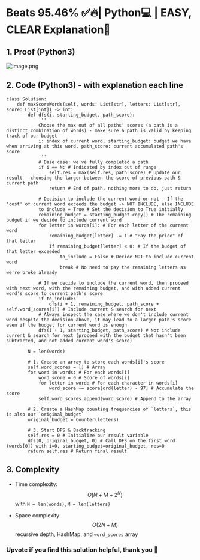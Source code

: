 # Beats 95.46% ✅🔥| Python💻 | EASY, CLEAR Explanation📒

## 1. Proof (Python3)
<!-- Describe your first thoughts on how to solve this problem. -->
![image.png](https://assets.leetcode.com/users/images/a555aa96-a18e-4330-9b1e-bc2a92722ab6_1716537603.7753105.png)

## 2. Code (Python3) - with explanation each line
```python3 []
class Solution:
    def maxScoreWords(self, words: List[str], letters: List[str], score: List[int]) -> int:        
        def dfs(i, starting_budget, path_score):
            '''
            Choose the max out of all paths' scores (a path is a distinct combination of words) - make sure a path is valid by keeping track of our budget
            i: index of current word, starting_budget: budget we have when arriving at this word, path_score: current accumulated path's score
            '''
            # Base case: we've fully completed a path
            if i == N: # Indicated by index out of range
                self.res = max(self.res, path_score) # Update our result - choosing the larger between the score of previous path & current path
                return # End of path, nothing more to do, just return
            
            # Decision to include the current word or not - If the 'cost' of current word exceeds the budget -> NOT INCLUDE, else INCLUDE
            to_include = True # Set the decision to True initially
            remaining_budget = starting_budget.copy() # The remaining budget if we decide to include current word
            for letter in words[i]: # For each letter of the current word
                remaining_budget[letter] -= 1 # "Pay the price" of that letter
                if remaining_budget[letter] < 0: # If the budget of that letter exceeded
                    to_include = False # Decide NOT to include current word
                    break # No need to pay the remaining letters as we're broke already
            
            # If we decide to include the current word, then proceed with next word, with the remaining budget, and with added current word's score to current path's score
            if to_include:
                dfs(i + 1, remaining_budget, path_score + self.word_scores[i]) # Include current & search for next
            # Always inspect the case where we don't include current word despite the decision above, it may lead to a larger path's score even if the budget for current word is enough
            dfs(i + 1, starting_budget, path_score) # Not include current & search for next (proceed with the budget that hasn't been subtracted, and not added current word's score)

        N = len(words)
        
        # 1. Create an array to store each words[i]'s score
        self.word_scores = [] # Array
        for word in words: # For each words[i]
            word_score = 0 # Score of words[i]
            for letter in word: # For each character in words[i]
                word_score += score[ord(letter) - 97] # Accumulate the score
            self.word_scores.append(word_score) # Append to the array
        
        # 2. Create a HashMap counting frequencies of `letters`, this is also our `original_budget`
        original_budget = Counter(letters)
        
        # 3. Start DFS & Backtracking
        self.res = 0 # Initialize our result variable
        dfs(0, original_budget, 0) # Call DFS on the first word (words[0]) with i=0, starting_budget=original_budget, res=0
        return self.res # Return final result
```

## 3. Complexity
- Time complexity: $$O(N + M + 2^N)$$ with `N = len(words)`, `M = len(letters)`
<!-- Add your time complexity here, e.g. $$O(n)$$ -->

- Space complexity: $$O(2N + M)$$ recursive  depth, HashMap, and `word_scores` array
<!-- Add your space complexity here, e.g. $$O(n)$$ -->

### Upvote if you find this solution helpful, thank you 🤍
